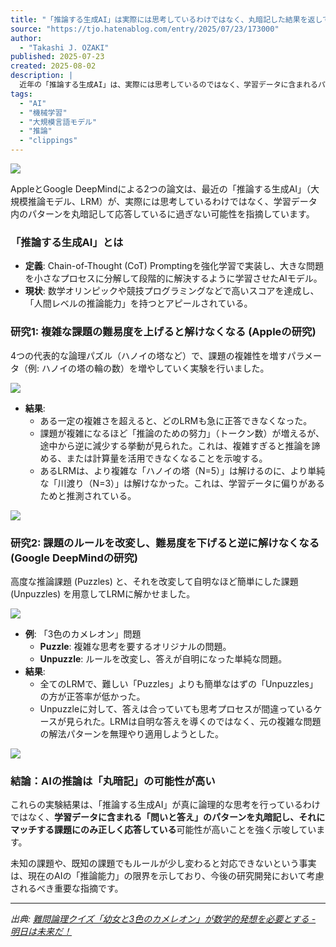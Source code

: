 ```yaml
---
title: "「推論する生成AI」は実際には思考しているわけではなく、丸暗記した結果を返しているに過ぎない"
source: "https://tjo.hatenablog.com/entry/2025/07/23/173000"
author:
  - "Takashi J. OZAKI"
published: 2025-07-23
created: 2025-08-02
description: |
  近年の「推論する生成AI」は、実際には思考しているのではなく、学習データに含まれるパターンを丸暗記して応答している可能性が高い。AppleとGoogle DeepMindによる2つの新しい研究は、AIが既知の複雑な課題は解けるものの、未知のバリエーションや、より簡単なはずの改変問題には対応できないことを実験で示した。これは、AIの「推論能力」が、真の思考ではなく高度なパターンマッチングに過ぎないことを示唆している。
tags:
  - "AI"
  - "機械学習"
  - "大規模言語モデル"
  - "推論"
  - "clippings"
---
```


![](https://cdn-ak.f.st-hatena.com/images/fotolife/T/TJO/20250722/20250722124944.png)

AppleとGoogle DeepMindによる2つの論文は、最近の「推論する生成AI」（大規模推論モデル、LRM）が、実際には思考しているわけではなく、学習データ内のパターンを丸暗記して応答しているに過ぎない可能性を指摘しています。

### 「推論する生成AI」とは

* **定義**: Chain-of-Thought (CoT) Promptingを強化学習で実装し、大きな問題を小さなプロセスに分解して段階的に解決するように学習させたAIモデル。
* **現状**: 数学オリンピックや競技プログラミングなどで高いスコアを達成し、「人間レベルの推論能力」を持つとアピールされている。

### 研究1: 複雑な課題の難易度を上げると解けなくなる (Appleの研究)

4つの代表的な論理パズル（ハノイの塔など）で、課題の複雑性を増すパラメータ（例: ハノイの塔の輪の数）を増やしていく実験を行いました。

![](https://cdn-ak.f.st-hatena.com/images/fotolife/T/TJO/20250723/20250723145205.png)

* **結果**:
  * ある一定の複雑さを超えると、どのLRMも急に正答できなくなった。
  * 課題が複雑になるほど「推論のための努力」（トークン数）が増えるが、途中から逆に減少する挙動が見られた。これは、複雑すぎると推論を諦める、または計算量を活用できなくなることを示唆する。
  * あるLRMは、より複雑な「ハノイの塔（N=5）」は解けるのに、より単純な「川渡り（N=3）」は解けなかった。これは、学習データに偏りがあるためと推測されている。

![](https://cdn-ak.f.st-hatena.com/images/fotolife/T/TJO/20250723/20250723151603.png)

### 研究2: 課題のルールを改変し、難易度を下げると逆に解けなくなる (Google DeepMindの研究)

高度な推論課題 (Puzzles) と、それを改変して自明なほど簡単にした課題 (Unpuzzles) を用意してLRMに解かせました。

![](https://cdn-ak.f.st-hatena.com/images/fotolife/T/TJO/20250723/20250723145353.png)

* **例**: 「3色のカメレオン」問題
  * **Puzzle**: 複雑な思考を要するオリジナルの問題。
  * **Unpuzzle**: ルールを改変し、答えが自明になった単純な問題。
* **結果**:
  * 全てのLRMで、難しい「Puzzles」よりも簡単なはずの「Unpuzzles」の方が正答率が低かった。
  * Unpuzzleに対して、答えは合っていても思考プロセスが間違っているケースが見られた。LRMは自明な答えを導くのではなく、元の複雑な問題の解法パターンを無理やり適用しようとした。

![](https://cdn-ak.f.st-hatena.com/images/fotolife/T/TJO/20250723/20250723153910.png)

### 結論：AIの推論は「丸暗記」の可能性が高い

これらの実験結果は、「推論する生成AI」が真に論理的な思考を行っているわけではなく、**学習データに含まれる「問いと答え」のパターンを丸暗記し、それにマッチする課題にのみ正しく応答している**可能性が高いことを強く示唆しています。

未知の課題や、既知の課題でもルールが少し変わると対応できないという事実は、現在のAIの「推論能力」の限界を示しており、今後の研究開発において考慮されるべき重要な指摘です。

---
*出典: [難問論理クイズ「幼女と3色のカメレオン」が数学的発想を必要とする - 明日は未来だ！](https://sist8.com/3cham)*
